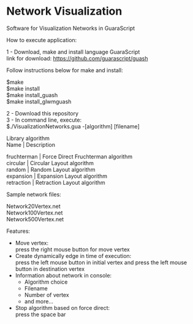 # Network Visualization

Software for Visualization Networks in GuaraScript

How to execute application:

1 - Download, make and install language GuaraScript<br />
link for download: https://github.com/guarascript/guash

Follow instructions below for make and install:

$make <br />
$make install<br />
$make install_guash<br />
$make install_glwmguash

2 - Download this repository<br />
3 - In command line, execute:<br />
$./VisualizationNetworks.gua -[algorithm] [filename]

Library algorithm<br />
Name        | Description

fruchterman | Force Direct Fruchterman algorithm<br />
circular    | Circular Layout algorithm<br />
random      | Random Layout algorithm<br />
expansion   | Expansion Layout algorithm<br />
retraction  | Retraction Layout algorithm<br />

Sample network files:

Network20Vertex.net<br />
Network100Vertex.net<br />
Network500Vertex.net

Features:

- Move vertex: <br />
    press the right mouse button for move vertex
- Create dynamically edge in time of execution: <br/>
    press the left mouse button in initial vertex and press the left mouse button in destination vertex
- Information about network in console: <br/>
    - Algorithm choice
    - Filename 
    - Number of vertex
    - and more...
- Stop algorithm based on force direct:<br/>
    press the space bar

